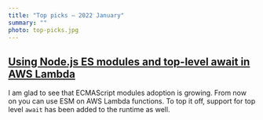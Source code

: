```yaml
---
title: "Top picks — 2022 January"
summary: ""
photo: top-picks.jpg
---
```


## [Using Node.js ES modules and top-level await in AWS Lambda](https://aws.amazon.com/blogs/compute/using-node-js-es-modules-and-top-level-await-in-aws-lambda/)

I am glad to see that ECMAScript modules adoption is growing. From now on you can use ESM on AWS Lambda functions. To top it off, support for top level `await` has been added to the runtime as well.
